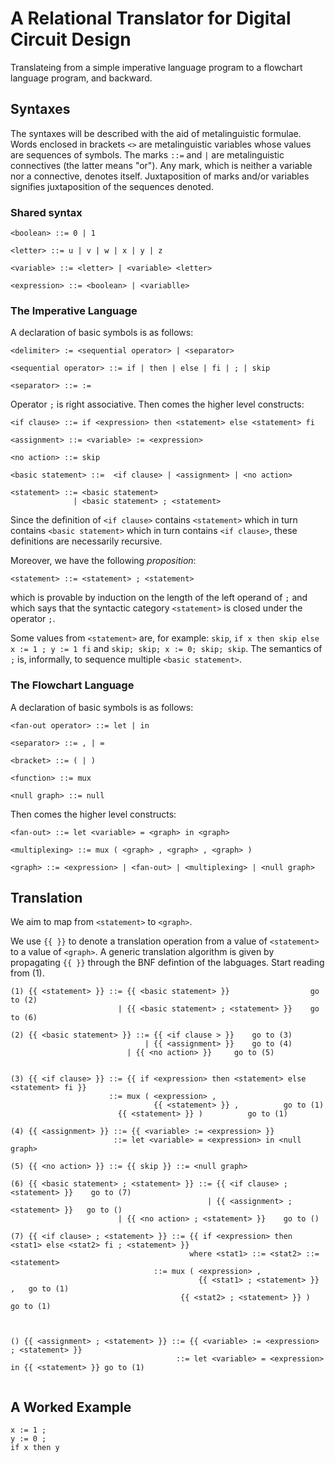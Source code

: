 # A Relational Translator for Digital Circuit Design

Translateing from a simple imperative language program to a
flowchart language program, and backward.


## Syntaxes 

The syntaxes will be described with the aid of metalinguistic formulae.
Words enclosed in brackets `<>` are metalinguistic variables whose
values are sequences of symbols. The marks `::=` and `|` are metalinguistic
connectives (the latter means "or"). Any mark, which is neither a variable
nor a connective, denotes itself. Juxtaposition of
marks and/or variables signifies juxtaposition of the sequences denoted.


### Shared syntax

```
<boolean> ::= 0 | 1

<letter> ::= u | v | w | x | y | z

<variable> ::= <letter> | <variable> <letter>

<expression> ::= <boolean> | <variablle>
```


### The Imperative Language

A declaration of basic symbols is as follows:

```
<delimiter> := <sequential operator> | <separator> 

<sequential operator> ::= if | then | else | fi | ; | skip

<separator> ::= :=
```

Operator `;` is right associative. Then comes the higher level constructs:

```
<if clause> ::= if <expression> then <statement> else <statement> fi

<assignment> ::= <variable> := <expression>

<no action> ::= skip

<basic statement> ::=  <if clause> | <assignment> | <no action>
	      
<statement> ::= <basic statement> 
              | <basic statement> ; <statement>
```

Since the definition of
`<if clause>` contains `<statement>` which in turn contains `<basic statement>` which
in turn contains `<if clause>`, these definitions are
necessarily recursive.

Moreover,  we have the following _proposition_:

```
<statement> ::= <statement> ; <statement>
```

which is provable by induction on the length of the left operand of `;` and which says that the
syntactic category `<statement>` is closed under the operator `;`.

Some values from `<statement>` are, for example: `skip`,  `if x then skip else x := 1 ; y := 1 fi` and 
`skip; skip; x := 0; skip; skip`. The semantics of `;` is, informally,  to sequence
multiple `<basic statement>`.  

### The Flowchart Language

A declaration of basic symbols is as follows:
```
<fan-out operator> ::= let | in

<separator> ::= , | = 

<bracket> ::= ( | )

<function> ::= mux

<null graph> ::= null
```

Then comes the higher level constructs:

```
<fan-out> ::= let <variable> = <graph> in <graph>

<multiplexing> ::= mux ( <graph> , <graph> , <graph> )

<graph> ::= <expression> | <fan-out> | <multiplexing> | <null graph>
```


## Translation

We aim to map from `<statement>` to `<graph>`.

We use `{{ }}` to denote a translation operation from a value of
`<statement>` to a value of `<graph>`. A generic translation algorithm is given by propagating
`{{ }}` through the BNF defintion of the labguages. Start reading from (1).


```
(1) {{ <statement> }} ::= {{ <basic statement> }}                  go to (2) 
                        | {{ <basic statement> ; <statement> }}    go to (6)

(2) {{ <basic statement> }} ::= {{ <if clause > }}    go to (3) 
                              | {{ <assignment> }}    go to (4)
	                      | {{ <no action> }}     go to (5)
			

(3) {{ <if clause> }} ::= {{ if <expression> then <statement> else <statement> fi }}
                      ::= mux ( <expression> ,
              	                {{ <statement> }} ,          go to (1)
		                {{ <statement> }} )          go to (1)

(4) {{ <assignment> }} ::= {{ <variable> := <expression> }}
                       ::= let <variable> = <expression> in <null graph>

(5) {{ <no action> }} ::= {{ skip }} ::= <null graph>

(6) {{ <basic statement> ; <statement> }} ::= {{ <if clause> ; <statement> }}    go to (7)
                                            | {{ <assignment> ; <statement> }}   go to ()
					    | {{ <no action> ; <statement> }}    go to ()

(7) {{ <if clause> ; <statement> }} ::= {{ if <expression> then <stat1> else <stat2> fi ; <statement> }}
                                        where <stat1> ::= <stat2> ::= <statement>
	                            ::= mux ( <expression> ,
	                                      {{ <stat1> ; <statement> }} ,   go to (1)
		                              {{ <stat2> ; <statement> }} )   go to (1)
					      
                                    

() {{ <assignment> ; <statement> }} ::= {{ <variable> := <expression> ; <statement> }}
                                     ::= let <variable> = <expression> in {{ <statement> }} go to (1)
                                     
```

## A Worked Example

```
x := 1 ;
y := 0 ;
if x then y
```


